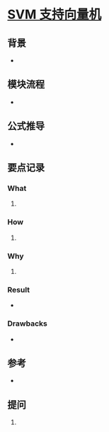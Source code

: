 # [SVM 支持向量机]()

## 背景
- 
## 模块流程
- 
## 公式推导
- 
## 要点记录
### What
1. 
### How
1.
### Why
1.
### Result
- 
### Drawbacks
- 
## 参考
- 
## 提问
1. 
